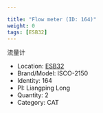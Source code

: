 ```yaml
---

title: "Flow meter (ID: 164)"
weight: 0
tags: [ESB32]
---
```


流量计

<!--more-->



- Location: [ESB32](../../tags/esb32)
- Brand/Model: ISCO-2150
- Identity: 164
- PI: Liangping Long
- Quantity: 2
- Category: CAT






